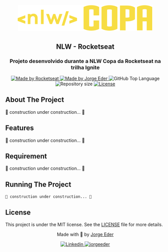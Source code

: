 <div>
  <h1 align="center"> 
    <img alt="NLW Copa" src="./assets/logo.svg">
  </h1>
  <h2 align="center"> 
    NLW - Rocketseat
  </h2>
  <h3 align="center"> 
    Projeto desenvolvido durante a NLW Copa da Rocketseat na trilha Ignite
  </h3>

  <p align="center">
    <a href="https://rocketseat.com.br">
      <img alt="Made by Rocketseat" src="https://img.shields.io/badge/made%20by-Rocketseat-blueviolet?style=plastic">
    </a>
    <a href="https://github.com/jorgeeder"> 
      <img alt="Made by Jorge Eder" src="https://img.shields.io/badge/solved%20by-Jorge%20Eder-blueviolet?style=plastic">
    </a>
    <img alt="GitHub Top Language" src="https://img.shields.io/github/languages/top/jorgeeder/nlw-copa-ignite?color=blue&style=plastic">
    <img alt="Repository size" src="https://img.shields.io/github/repo-size/jorgeeder/nlw-copa-ignite?style=plastic"/>
    <a href="https://opensource.org/licenses/MIT">
      <img alt="License" src="https://img.shields.io/badge/license-MIT-brightgreen?style=plastic">
    </a>
  </p>
</div>

## About The Project

🚧 construction under construction... 🚧

## Features

🚧 construction under construction... 🚧

## Requirement

🚧 construction under construction... 🚧


## Running The Project

```
🚧 construction under construction... 🚧

```
## License

This project is under the MIT license. See the [LICENSE](/LICENSE) file for more details.


<div align="center">
  <p> Made with 💜 by <a href="https://github.com/jorgeeder">Jorge Eder</a> </p>
  <p>
    <a href="https://www.linkedin.com/in/jorgeeder/">
      <img alt="Linkedin" src="https://img.shields.io/badge/-Jorge%20Eder-blue?style=plastic&logo=linkedin&link=https://www.linkedin.com/in/jorgeeder/">
    </a>
    <a href = "mailto:jorgeeder.dev@gmail.com">
      <img alt="jorgeeder" src="https://img.shields.io/badge/-jorgeeder.dev@gmail.com-ff512f?style=plastic&logo=Gmail&logoColor=white&link=mailto:jorgeeder.dev@gmail.com">
    </a>
  </p>
</div>